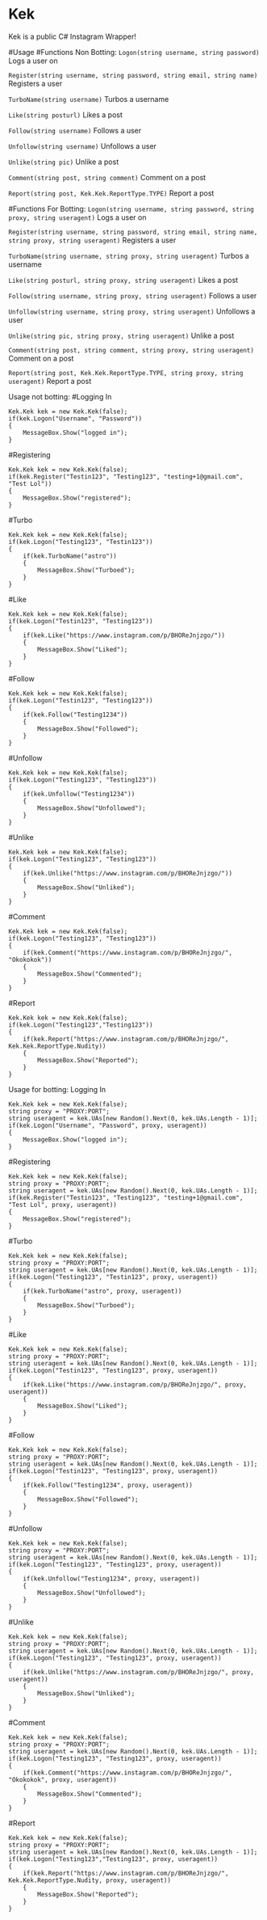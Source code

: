 # Kek
Kek is a public C# Instagram Wrapper!

#Usage
#Functions Non Botting:
```Logon(string username, string password)```
Logs a user on

```Register(string username, string password, string email, string name)```
Registers a user

```TurboName(string username)```
Turbos a username

```Like(string posturl)```
Likes a post

```Follow(string username)```
Follows a user

```Unfollow(string username)```
Unfollows a user

```Unlike(string pic)```
Unlike a post

```Comment(string post, string comment)```
Comment on a post

```Report(string post, Kek.Kek.ReportType.TYPE)```
Report a post

#Functions For Botting:
```Logon(string username, string password, string proxy, string useragent)```
Logs a user on

```Register(string username, string password, string email, string name, string proxy, string useragent)```
Registers a user

```TurboName(string username, string proxy, string useragent)```
Turbos a username

```Like(string posturl, string proxy, string useragent)```
Likes a post

```Follow(string username, string proxy, string useragent)```
Follows a user

```Unfollow(string username, string proxy, string useragent)```
Unfollows a user

```Unlike(string pic, string proxy, string useragent)```
Unlike a post

```Comment(string post, string comment, string proxy, string useragent)```
Comment on a post

```Report(string post, Kek.Kek.ReportType.TYPE, string proxy, string useragent)```
Report a post


Usage not botting:
#Logging In
```
Kek.Kek kek = new Kek.Kek(false);
if(kek.Logon("Username", "Password"))
{
	MessageBox.Show("logged in");
}
```

#Registering
```
Kek.Kek kek = new Kek.Kek(false);
if(kek.Register("Testin123", "Testing123", "testing+1@gmail.com", "Test Lol"))
{
	MessageBox.Show("registered");
}
```

#Turbo
```
Kek.Kek kek = new Kek.Kek(false);
if(kek.Logon("Testing123", "Testin123"))
{
	if(kek.TurboName("astro")) 
	{
		MessageBox.Show("Turboed");
	}
}
```

#Like
```
Kek.Kek kek = new Kek.Kek(false);
if(kek.Logon("Testin123", "Testing123"))
{
	if(kek.Like("https://www.instagram.com/p/BHOReJnjzgo/"))
	{
		MessageBox.Show("Liked");
	}
}
```

#Follow
```
Kek.Kek kek = new Kek.Kek(false);
if(kek.Logon("Testin123", "Testing123"))
{
	if(kek.Follow("Testing1234"))
	{
		MessageBox.Show("Followed");
	}
}
```

#Unfollow
```
Kek.Kek kek = new Kek.Kek(false);
if(kek.Logon("Testing123", "Testing123"))
{
	if(kek.Unfollow("Testing1234"))
	{
		MessageBox.Show("Unfollowed");
	}
}
```

#Unlike
```
Kek.Kek kek = new Kek.Kek(false);
if(kek.Logon("Testing123", "Testing123"))
{
	if(kek.Unlike("https://www.instagram.com/p/BHOReJnjzgo/"))
	{
		MessageBox.Show("Unliked");
	}
}
```

#Comment
```
Kek.Kek kek = new Kek.Kek(false);
if(kek.Logon("Testing123", "Testing123"))
{
	if(kek.Comment("https://www.instagram.com/p/BHOReJnjzgo/", "Okokokok"))
	{
		MessageBox.Show("Commented");
	}
}
```

#Report
```
Kek.Kek kek = new Kek.Kek(false);
if(kek.Logon("Testing123","Testing123"))
{
	if(kek.Report("https://www.instagram.com/p/BHOReJnjzgo/", Kek.Kek.ReportType.Nudity)) 
	{
		MessageBox.Show("Reported");
	}
}
```

Usage for botting:
Logging In
```
Kek.Kek kek = new Kek.Kek(false);
string proxy = "PROXY:PORT";
string useragent = kek.UAs[new Random().Next(0, kek.UAs.Length - 1)];
if(kek.Logon("Username", "Password", proxy, useragent))
{
	MessageBox.Show("logged in");
}
```

#Registering
```
Kek.Kek kek = new Kek.Kek(false);
string proxy = "PROXY:PORT";
string useragent = kek.UAs[new Random().Next(0, kek.UAs.Length - 1)];
if(kek.Register("Testin123", "Testing123", "testing+1@gmail.com", "Test Lol", proxy, useragent))
{
	MessageBox.Show("registered");
}
```

#Turbo
```
Kek.Kek kek = new Kek.Kek(false);
string proxy = "PROXY:PORT";
string useragent = kek.UAs[new Random().Next(0, kek.UAs.Length - 1)];
if(kek.Logon("Testing123", "Testin123", proxy, useragent))
{
	if(kek.TurboName("astro", proxy, useragent)) 
	{
		MessageBox.Show("Turboed");
	}
}
```

#Like
```
Kek.Kek kek = new Kek.Kek(false);
string proxy = "PROXY:PORT";
string useragent = kek.UAs[new Random().Next(0, kek.UAs.Length - 1)];
if(kek.Logon("Testin123", "Testing123", proxy, useragent))
{
	if(kek.Like("https://www.instagram.com/p/BHOReJnjzgo/", proxy, useragent))
	{
		MessageBox.Show("Liked");
	}
}
```

#Follow
```
Kek.Kek kek = new Kek.Kek(false);
string proxy = "PROXY:PORT";
string useragent = kek.UAs[new Random().Next(0, kek.UAs.Length - 1)];
if(kek.Logon("Testin123", "Testing123", proxy, useragent))
{
	if(kek.Follow("Testing1234", proxy, useragent))
	{
		MessageBox.Show("Followed");
	}
}
```

#Unfollow
```
Kek.Kek kek = new Kek.Kek(false);
string proxy = "PROXY:PORT";
string useragent = kek.UAs[new Random().Next(0, kek.UAs.Length - 1)];
if(kek.Logon("Testing123", "Testing123", proxy, useragent))
{
	if(kek.Unfollow("Testing1234", proxy, useragent))
	{
		MessageBox.Show("Unfollowed");
	}
}
```

#Unlike
```
Kek.Kek kek = new Kek.Kek(false);
string proxy = "PROXY:PORT";
string useragent = kek.UAs[new Random().Next(0, kek.UAs.Length - 1)];
if(kek.Logon("Testing123", "Testing123", proxy, useragent))
{
	if(kek.Unlike("https://www.instagram.com/p/BHOReJnjzgo/", proxy, useragent))
	{
		MessageBox.Show("Unliked");
	}
}
```

#Comment
```
Kek.Kek kek = new Kek.Kek(false);
string proxy = "PROXY:PORT";
string useragent = kek.UAs[new Random().Next(0, kek.UAs.Length - 1)];
if(kek.Logon("Testing123", "Testing123", proxy, useragent))
{
	if(kek.Comment("https://www.instagram.com/p/BHOReJnjzgo/", "Okokokok", proxy, useragent))
	{
		MessageBox.Show("Commented");
	}
}
```

#Report
```
Kek.Kek kek = new Kek.Kek(false);
string proxy = "PROXY:PORT";
string useragent = kek.UAs[new Random().Next(0, kek.UAs.Length - 1)];
if(kek.Logon("Testing123","Testing123", proxy, useragent))
{
	if(kek.Report("https://www.instagram.com/p/BHOReJnjzgo/", Kek.Kek.ReportType.Nudity, proxy, useragent)) 
	{
		MessageBox.Show("Reported");
	}
}
```

